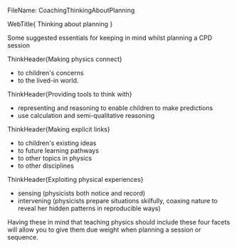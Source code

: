 FileName: CoachingThinkingAboutPlanning

WebTitle{ Thinking about planning }

Some suggested essentials for keeping in mind whilst planning a CPD session

ThinkHeader{Making physics connect}

* to children's concerns
* to the lived-in world.

ThinkHeader{Providing tools to think with}

* representing and reasoning to enable children to make predictions
* use calculation and semi-qualitative reasoning

ThinkHeader{Making explicit links}

* to children's existing ideas
* to future learning pathways
* to other topics in physics
* to other disciplines

ThinkHeader{Exploiting physical experiences}

* sensing (physicists both notice and record)
* intervening (physicists prepare situations skilfully, coaxing nature to reveal her hidden patterns in reproducible ways)

Having these in mind that teaching physics should include these four facets will allow you to give them due weight  when planning a session or sequence.

  